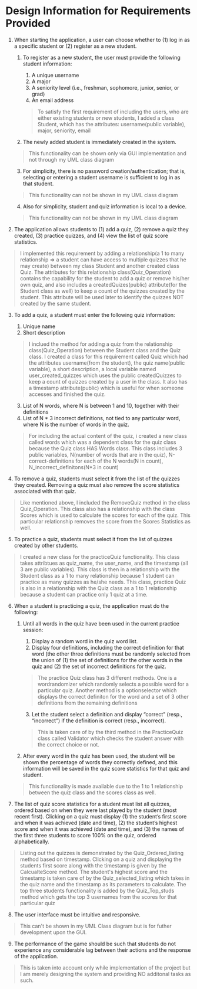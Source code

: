 # Design Information for Requirements Provided

1. When starting the application, a user can choose whether to (1) log in as a specific student or (2) register as a new student.
    1. To register as a new student, the user must provide the following student information:
        1. A unique username
        2. A major
        3. A seniority level (i.e., freshman, sophomore, junior, senior, or grad)
        4. An email address

        > To satisfy the first requirement of including the users, who are either existing students or new students, I added a class Student, which has the attributes: username(public variable), major, seniority, email

    2. The newly added student is immediately created in the system.

    > This functionality can be shown only via GUI implementation and not through my UML class diagram
    
    3. For simplicity, there is no password creation/authentication; that is, selecting or entering a student username is sufficient to log in as that student.

    > This functionality can not be shown in my UML class diagram

    4. Also for simplicity, student and quiz information is local to a device.

    > This functionality can not be shown in my UML class diagram

2. The application allows students to (1) add a quiz, (2) remove a quiz they created, (3) practice quizzes, and (4) view the list of quiz score statistics.

> I implemented this requirement by adding a relationship(a 1 to many relationship => a student can have access to multiple quizzes that he may create) between my class Student and another created class Quiz. The attributes for this relationship class(Quiz_Operation) contains the capability for the student to add a quiz or remove his/her own quiz, and also includes a createdQuizes(public) attribute(for the Student class as well) to keep a count of the quizzes created by the student. This attribute will be used later to identify the quizzes NOT created by the same student.

3. To add a quiz, a student must enter the following quiz information:
    1. Unique name
    2. Short description

    > I inclued the method for adding a quiz from the relationship class(Quiz_Operation) between the Student class and the Quiz class. I created a class for this requirement called Quiz which had the attributes username(from the student), the quiz name(public variable), a short description, a local variable named user_created_quizzes which uses the public createdQuizzes to keep a count of quizzes created by a user in the class. It  also has a timestamp attribute(public) which is useful for when someone accesses and finished the quiz. 

    3. List of N words, where N is between 1 and 10,  together with their definitions 
    4. List of N * 3 incorrect definitions, not tied to any particular word, where N is the number of words in the quiz.

    > For including the actual content of the quiz, i created a new class called words which was a dependent class for the quiz class because the Quiz class HAS Words class. This class includes 3 public variables, N(number of words that are in the quiz), N-correct-definitions for each of the N words(N in count), N_incorrect_definitons(N*3 in count)

4. To remove a quiz, students must select it from the list of the quizzes they created. Removing a quiz must also remove the score statistics associated with that quiz.

> Like mentioned above, I included the RemoveQuiz method in the class Quiz_Operation. This class also has a relationship with the class Scores which is used to calculate the scores for each of the quiz. This particular relationship removes the score from the Scores Statistics as well.

5. To practice a quiz, students must select it from the list of quizzes created by other students.

> I created a new class for the practiceQuiz functionality. This class takes attribtues as quiz_name, the user_name, and the timestamp (all 3 are public variables). This class is then in a relationship with the Student class as a 1 to many relationship because 1 student can practice as many quizzes as he/she needs. This class, practice Quiz is also in a relationship with the Quiz class as a 1 to 1 relationship because a student can practice only 1 quiz at a time. 

6. When a student is practicing a quiz, the application must do the following:
    1. Until all words in the quiz have been used in the current practice session: 
        1. Display a random word in the quiz word list.
        2. Display four definitions, including the correct definition for that word (the other three definitions must be randomly selected from the union of (1) the set of definitions for the other words in the quiz and (2) the set of incorrect definitions for the quiz. 

        > The practice Quiz class has 3 different methods. One is a wordrandomizer which randomly selects a possible word for a particular quiz. Another method is a optionselector which displays the correct definiton for the word and a set of 3 other definitions from the remaining definitions

        3. Let the student select a definition and display “correct” (resp., “incorrect”) if the definition is correct (resp., incorrect).

        > This is taken care of by the third method in the PracticeQuiz class called Validator which checks the student answer with the correct choice or not.

    2. After every word in the quiz has been used, the student will be shown the percentage of words they correctly defined, and this information will be saved in the quiz score statistics for that quiz and student.

    > This functionality is made available due to the 1 to 1 relationship between the quiz class and the scores class as well. 

7. The list of quiz score statistics for a student must list all quizzes, ordered based on when they were last played by the student (most recent first). Clicking on a quiz must display (1) the student’s first score and when it was achieved (date and time), (2) the student’s highest score and when it was achieved (date and time), and (3) the names of the first three students to score 100% on the quiz, ordered alphabetically.

>Listing out the quizzes is demonstrated by the Quiz_Ordered_listing method based on timestamp. Clicking on a quiz and displaying the students first score along with the timestamp is given by the CalcualteScore method. The student's highest score and the timestamp is taken care of by the Quiz_selected_listing which takes in the quiz name and the timestamp as its parameters to calculate. The top three students functionality is added by the Quiz_Top_studs method which gets the top 3 usernames from the scores for that particular quiz

8. The user interface must be intuitive and responsive.

> This can't be shown in my UML Class diagram but is for futher development upon the GUI.

9. The performance of the game should be such that students do not experience any considerable lag between their actions and the response of the application.

> This is taken into account only while implementation of the project but I am merely designing the system and providing NO additonal tasks as such.
